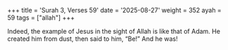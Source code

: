 +++
title = 'Surah 3, Verses 59'
date = '2025-08-27'
weight = 352
ayah = 59
tags = ["allah"]
+++

Indeed, the example of Jesus in the sight of Allah is like that of Adam. He created him from dust, then said to him, “Be!” And he was!